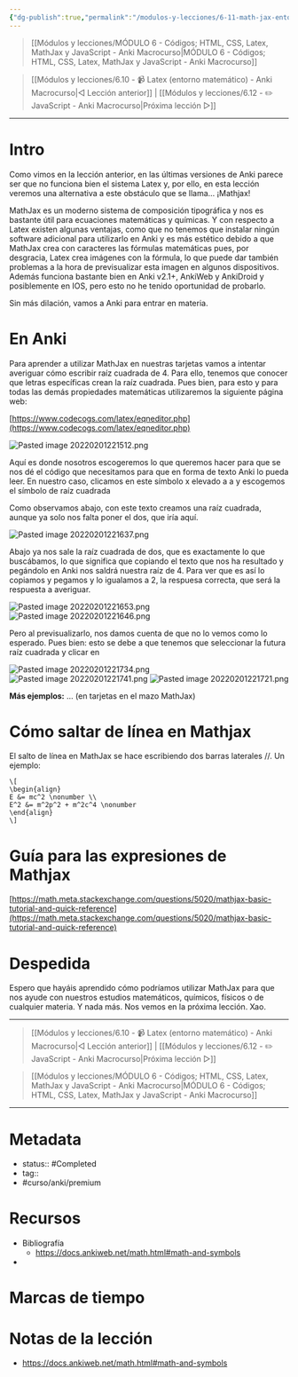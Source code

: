 ```yaml
---
{"dg-publish":true,"permalink":"/modulos-y-lecciones/6-11-math-jax-entorno-matematico-anki-macrocurso/","noteIcon":"","updated":"2024-05-22T13:35:12.781+02:00"}
---
```



> [[Módulos y lecciones/MÓDULO 6 - Códigos; HTML, CSS, Latex, MathJax y JavaScript - Anki Macrocurso\|MÓDULO 6 - Códigos; HTML, CSS, Latex, MathJax y JavaScript - Anki Macrocurso]]

> [[Módulos y lecciones/6.10 - 📹 Latex (entorno matemático) - Anki Macrocurso\|◁ Lección anterior]] | [[Módulos y lecciones/6.12 - ✏️ JavaScript - Anki Macrocurso\|Próxima lección ▷]]

---

# Intro

Como vimos en la lección anterior, en las últimas versiones de Anki parece ser que no funciona bien el sistema Latex y, por ello, en esta lección veremos una alternativa a este obstáculo que se llama… ¡Mathjax!

MathJax es un moderno sistema de composición tipográfica y nos es bastante útil para ecuaciones matemáticas y químicas. Y con respecto a Latex existen algunas ventajas, como que no tenemos que instalar ningún software adicional para utilizarlo en Anki y es más estético debido a que MathJax crea con caracteres las fórmulas matemáticas pues, por desgracia, Latex crea imágenes con la fórmula, lo que puede dar también problemas a la hora de previsualizar esta imagen en algunos dispositivos. Además funciona bastante bien en Anki v2.1+, AnkiWeb y AnkiDroid y posiblemente en IOS, pero esto no he tenido oportunidad de probarlo.

Sin más dilación, vamos a Anki para entrar en materia.

# En Anki

Para aprender a utilizar MathJax en nuestras tarjetas vamos a intentar averiguar cómo escribir raíz cuadrada de 4. Para ello, tenemos que conocer que letras específicas crean la raíz cuadrada. Pues bien, para esto y para todas las demás propiedades matemáticas utilizaremos la siguiente página web:

[https://www.codecogs.com/latex/eqneditor.php](https://www.codecogs.com/latex/eqneditor.php)

![Pasted image 20220201221512.png](/img/user/ANEXOS/Pasted%20image%2020220201221512.png)

Aquí es donde nosotros escogeremos lo que queremos hacer para que se nos dé el código que necesitamos para que en forma de texto Anki lo pueda leer. En nuestro caso, clicamos en este símbolo x elevado a a y escogemos el símbolo de raíz cuadrada

Como observamos abajo, con este texto creamos una raíz cuadrada, aunque ya solo nos falta poner el dos, que iría aquí.

![Pasted image 20220201221637.png](/img/user/ANEXOS/Pasted%20image%2020220201221637.png)

Abajo ya nos sale la raíz cuadrada de dos, que es exactamente lo que buscábamos, lo que significa que copiando el texto que nos ha resultado y pegándolo en Anki nos saldrá nuestra raíz de 4. Para ver que es así lo copiamos y pegamos y lo igualamos a 2, la respuesa correcta, que será la respuesta a averiguar.

![Pasted image 20220201221653.png](/img/user/ANEXOS/Pasted%20image%2020220201221653.png) ![Pasted image 20220201221646.png](/img/user/ANEXOS/Pasted%20image%2020220201221646.png)

Pero al previsualizarlo, nos damos cuenta de que no lo vemos como lo esperado. Pues bien: esto se debe a que tenemos que seleccionar la futura raíz cuadrada y clicar en

![Pasted image 20220201221734.png](/img/user/ANEXOS/Pasted%20image%2020220201221734.png) ![Pasted image 20220201221741.png](/img/user/ANEXOS/Pasted%20image%2020220201221741.png) ![Pasted image 20220201221721.png](/img/user/ANEXOS/Pasted%20image%2020220201221721.png)       

**Más ejemplos:** … (en tarjetas en el mazo MathJax)

# Cómo saltar de línea en Mathjax

El salto de línea en MathJax se hace escribiendo dos barras laterales //. Un ejemplo:

````
\[
\begin{align}
E &= mc^2 \nonumber \\
E^2 &= m^2p^2 + m^2c^4 \nonumber
\end{align}
\]
````

# Guía para las expresiones de Mathjax

[https://math.meta.stackexchange.com/questions/5020/mathjax-basic-tutorial-and-quick-reference](https://math.meta.stackexchange.com/questions/5020/mathjax-basic-tutorial-and-quick-reference)

# Despedida

Espero que hayáis aprendido cómo podríamos utilizar MathJax para que nos ayude con nuestros estudios matemáticos, químicos, físicos o de cualquier materia. Y nada más. Nos vemos en la próxima lección. Xao.



---

> [[Módulos y lecciones/6.10 - 📹 Latex (entorno matemático) - Anki Macrocurso\|◁ Lección anterior]] | [[Módulos y lecciones/6.12 - ✏️ JavaScript - Anki Macrocurso\|Próxima lección ▷]]

> [[Módulos y lecciones/MÓDULO 6 - Códigos; HTML, CSS, Latex, MathJax y JavaScript - Anki Macrocurso\|MÓDULO 6 - Códigos; HTML, CSS, Latex, MathJax y JavaScript - Anki Macrocurso]]

---

# Metadata
- status:: #Completed 
- tag:: 
- #curso/anki/premium  

# Recursos
- Bibliografía
	- https://docs.ankiweb.net/math.html#math-and-symbols
- 

# Marcas de tiempo


# Notas de la lección
- https://docs.ankiweb.net/math.html#math-and-symbols